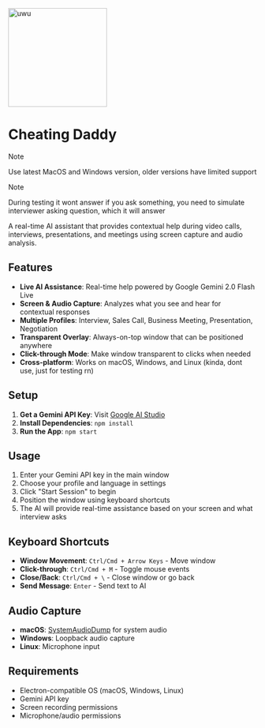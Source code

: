 <img src="/src/assets/logo.png" alt="uwu" width="200"/>

# Cheating Daddy

> [!NOTE]  
> Use latest MacOS and Windows version, older versions have limited support

> [!NOTE]  
> During testing it wont answer if you ask something, you need to simulate interviewer asking question, which it will answer

A real-time AI assistant that provides contextual help during video calls, interviews, presentations, and meetings using screen capture and audio analysis.

## Features

- **Live AI Assistance**: Real-time help powered by Google Gemini 2.0 Flash Live
- **Screen & Audio Capture**: Analyzes what you see and hear for contextual responses
- **Multiple Profiles**: Interview, Sales Call, Business Meeting, Presentation, Negotiation
- **Transparent Overlay**: Always-on-top window that can be positioned anywhere
- **Click-through Mode**: Make window transparent to clicks when needed
- **Cross-platform**: Works on macOS, Windows, and Linux (kinda, dont use, just for testing rn)

## Setup

1. **Get a Gemini API Key**: Visit [Google AI Studio](https://aistudio.google.com/apikey)
2. **Install Dependencies**: `npm install`
3. **Run the App**: `npm start`

## Usage

1. Enter your Gemini API key in the main window
2. Choose your profile and language in settings
3. Click "Start Session" to begin
4. Position the window using keyboard shortcuts
5. The AI will provide real-time assistance based on your screen and what interview asks

## Keyboard Shortcuts

- **Window Movement**: `Ctrl/Cmd + Arrow Keys` - Move window
- **Click-through**: `Ctrl/Cmd + M` - Toggle mouse events
- **Close/Back**: `Ctrl/Cmd + \` - Close window or go back
- **Send Message**: `Enter` - Send text to AI

## Audio Capture

- **macOS**: [SystemAudioDump](https://github.com/Mohammed-Yasin-Mulla/Sound) for system audio
- **Windows**: Loopback audio capture
- **Linux**: Microphone input

## Requirements

- Electron-compatible OS (macOS, Windows, Linux)
- Gemini API key
- Screen recording permissions
- Microphone/audio permissions

